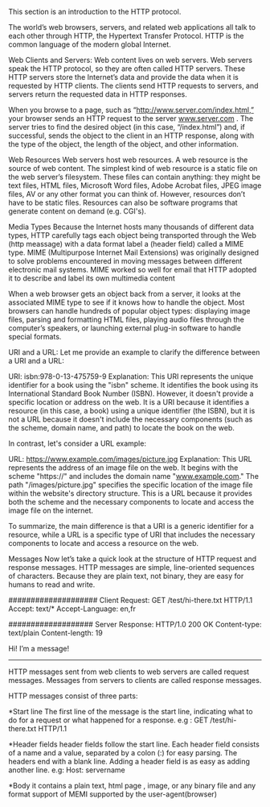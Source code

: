 This section is an introduction to the HTTP protocol.


The world’s web browsers, servers, and related web applications all talk to each
other through HTTP, the Hypertext Transfer Protocol. HTTP is the common language of the modern global Internet.


Web Clients and Servers:
Web content lives on web servers. Web servers speak the HTTP protocol, so they are
often called HTTP servers. These HTTP servers store the Internet’s data and provide
the data when it is requested by HTTP clients. The clients send HTTP requests to
servers, and servers return the requested data in HTTP responses.


When you browse to a page, such as “http://www.server.com/index.html,” your
browser sends an HTTP request to the server www.server.com . The
server tries to find the desired object (in this case, “/index.html”) and, if successful,
sends the object to the client in an HTTP response, along with the type of the object,
the length of the object, and other information.


Web Resources
Web servers host web resources. A web resource is the source of web content. The
simplest kind of web resource is a static file on the web server’s filesystem. These
files can contain anything: they might be text files, HTML files, Microsoft Word
files, Adobe Acrobat files, JPEG image files, AV or any other format you
can think of.
However, resources don’t have to be static files. 
Resources can also be software programs that generate content on demand (e.g. CGI's).


Media Types
Because the Internet hosts many thousands of different data types, HTTP carefully
tags each object being transported through the Web (http meassage) with a data format label a (header field) called a
MIME type. 
MIME (Multipurpose Internet Mail Extensions) was originally designed
to solve problems encountered in moving messages between different electronic mail
systems. MIME worked so well for email that HTTP adopted it to describe and label
its own multimedia content

When a web browser gets an object back from a server, it looks at the associated MIME type
to see if it knows how to handle the object. Most browsers can handle hundreds of
popular object types: displaying image files, parsing and formatting HTML files,
playing audio files through the computer’s speakers, or launching external plug-in
software to handle special formats.





URI and a URL:
Let me provide an example to clarify the difference between a URI and a URL:

URI: isbn:978-0-13-475759-9
Explanation: This URI represents the unique identifier for a book using the "isbn" scheme.
It identifies the book using its International Standard Book Number (ISBN). However, it doesn't provide a specific location
or address on the web. It is a URI because it identifies a resource (in this case, a book) using a unique identifier (the ISBN), but it is not a URL because it doesn't include the necessary components (such as the scheme, domain name, and path) to locate the book on the web.

In contrast, let's consider a URL example:

URL: https://www.example.com/images/picture.jpg
Explanation: This URL represents the address of an image file on the web. It begins with the scheme "https://" and includes the domain name "www.example.com." The path "/images/picture.jpg" specifies the specific location of the image file within the website's directory structure. This is a URL because it provides both the scheme and the necessary components to locate and access the image file on the internet.

To summarize, the main difference is that a URI is a generic identifier for a resource, while a URL is a specific type of URI that includes the necessary components to locate and access a resource on the web.


Messages
Now let’s take a quick look at the structure of HTTP request and response messages.
HTTP messages are simple, line-oriented sequences of characters. Because they are
plain text, not binary, they are easy for humans to read and write.

####################
Client Request:
GET /test/hi-there.txt HTTP/1.1
Accept: text/*
Accept-Language: en,fr

###################
Server Response:
HTTP/1.0 200 OK
Content-type: text/plain
Content-length: 19

Hi! I’m a message!

-----

HTTP messages sent from web clients to web servers are called request messages.
Messages from servers to clients are called response messages.

HTTP messages consist of three parts:

*Start line
The first line of the message is the start line, indicating what to do for a request
or what happened for a response.
e.g : GET /test/hi-there.txt HTTP/1.1



*Header fields
header fields follow the start line. Each header field consists of a
name and a value, separated by a colon (:) for easy parsing. The headers end
with a blank line. Adding a header field is as easy as adding another line.
e.g: Host: servername

*Body
it contains a plain text, html page , image, or any binary file and any format support of MEMI supported by the user-agent(browser)


